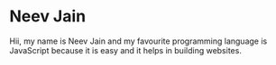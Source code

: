 # Neev Jain

Hii, my name is Neev Jain and my favourite programming language is JavaScript because it is easy and it helps in building websites.
